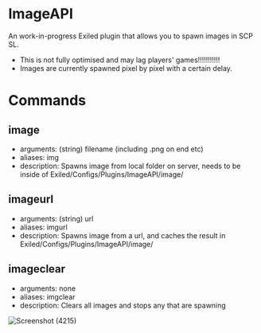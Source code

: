 # ImageAPI
An work-in-progress Exiled plugin that allows you to spawn images in SCP SL.
+ This is not fully optimised and may lag players' games!!!!!!!!!!!
+ Images are currently spawned pixel by pixel with a certain delay.
  
# Commands
## image
+ arguments: (string) filename (including .png on end etc)
+ aliases: img
+ description: Spawns image from local folder on server, needs to be inside of Exiled/Configs/Plugins/ImageAPI/image/
## imageurl
+ arguments: (string) url
+ aliases: imgurl
+ description: Spawns image from a url, and caches the result in Exiled/Configs/Plugins/ImageAPI/image/
## imageclear
+ arguments: none
+ aliases: imgclear
+ description: Clears all images and stops any that are spawning

![Screenshot (4215)](https://github.com/morgana-x/ImageAPI/assets/89588301/9d47ca01-fac5-4bbb-b8cd-06ffb6292219)
